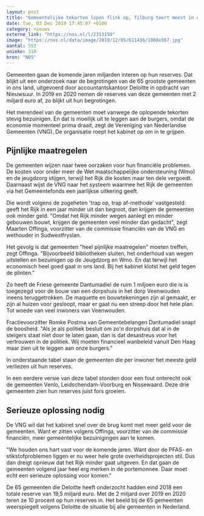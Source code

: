 ```yaml
---
layout: post
title: "Gemeentelijke tekorten lopen flink op, Tilburg teert meest in op reserves"
date: Tue, 03 Dec 2019 17:45:07 +0100
category: nieuws
externe_link: "https://nos.nl/l/2313150"
image: "https://nos.nl/data/image/2019/12/05/611436/1008x567.jpg"
aantal: 553
unieke: 310
bron: "NOS"
---
```


<p>Gemeenten gaan de komende jaren miljarden interen op hun reserves. Dat blijkt uit een onderzoek naar de begrotingen van de 65 grootste gemeenten in ons land, uitgevoerd door accountantskantoor Deloitte in opdracht van Nieuwsuur. In 2019 en 2020 nemen de reserves van deze gemeenten met 2 miljard euro af, zo blijkt uit hun begrotingen.</p>
<p>Het merendeel van de gemeenten moet vanwege de oplopende tekorten stevig bezuinigen. En dat is moeilijk uit te leggen aan de burgers, omdat de economie momenteel prima draait, zegt de Vereniging van Nederlandse Gemeenten (VNG). De organisatie roept het kabinet op om in te grijpen.</p>
<h2>Pijnlijke maatregelen</h2>
<p>De gemeenten wijzen naar twee oorzaken voor hun financiële problemen. De kosten voor onder meer de Wet maatschappelijke ondersteuning (Wmo) en de jeugdzorg stijgen, terwijl het Rijk die kosten maar ten dele vergoedt. Daarnaast wijst de VNG naar het systeem waarmee het Rijk de gemeenten via het Gemeentefonds een jaarlijkse uitkering geeft.</p>
<p>Die wordt volgens de zogeheten 'trap op, trap af-methode' vastgesteld: geeft het Rijk in een jaar minder uit dan begroot, dan krijgen de gemeenten ook minder geld. "Omdat het Rijk minder wegen aanlegt en minder gebouwen bouwt, krijgen de gemeenten veel minder dan gedacht", zegt Maarten Offinga, voorzitter van de commissie financiën van de VNG en wethouder in Sudwestfryslan.</p>
<p>Het gevolg is dat gemeenten "heel pijnlijke maatregelen" moeten treffen, zegt Offinga. "Bijvoorbeeld bibliotheken sluiten, het onderhoud van wegen uitstellen en bezuinigen op de Jeugdzorg en Wmo. En dat terwijl het economisch heel goed gaat in ons land. Bij het kabinet klotst het geld tegen de plinten."</p>
<p>Zo heeft de Friese gemeente Dantumadiel de ruim 1 miljoen euro die is is toegezegd voor de bouw van een dorpshuis in het dorp Veenwouden ineens teruggetrokken. De maquette en bouwtekeningen zijn al gemaakt, er zijn al huizen voor gesloopt, maar er gaat nu een streep door het hele plan. Tot woede van veel inwoners van Veenwouden.</p>
<p>Fractievoorzitter Romke Postma van Gemeentebelangen Dantumadiel snapt de boosheid. "Als je als politiek besluit om zo'n dorpshuis dat al in de steigers staat niet door te laten gaan, dan is dat desastreus voor het vertrouwen in de politiek. Wij moeten financieel wanbeleid vanuit Den Haag maar zien uit te leggen aan onze burgers."</p>
<p>In onderstaande tabel staan de gemeenten die per inwoner het meeste geld verliezen uit hun reserves. </p>
<p>In een eerdere versie van deze tabel stonden door een fout onterecht ook de gemeenten Venlo, Leidschendam-Voorburg en Nissewaard. Deze drie gemeenten zien hun reserves juist fors groeien.</p>
<h2>Serieuze oplossing nodig</h2>
<p>De VNG wil dat het kabinet snel over de brug komt met meer geld voor de gemeenten. Want er zitten volgens Offinga, voorzitter van de commissie financiën, meer gemeentelijke bezuinigingen aan te komen.</p>
<p>"We houden ons hart vast voor de komende jaren. Want door de PFAS- en stikstofproblemen liggen er nu weer hele grote overheidsprojecten stil. Dus dan dreigt opnieuw dat het Rijk minder gaat uitgeven. En dat gaan de gemeenten volgend jaar heel erg merken in de portemonnee. Daar moet echt een serieuze oplossing voor komen."</p>
<p>De 65 gemeenten die Deloitte heeft onderzocht hadden eind 2018 een totale reserve van 19,5 miljard euro. Met de 2 miljard over 2019 en 2020 teren ze 10 procent op hun reserves in. Het beeld bij de 65 gemeenten weerspiegelt volgens Deloitte de situatie bij alle gemeenten in Nederland.</p>
